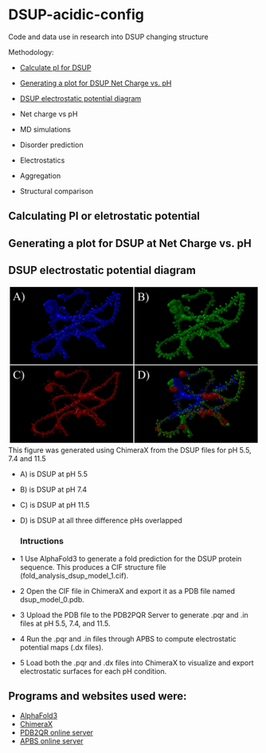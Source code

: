 # DSUP-acidic-config
Code and data use in research into DSUP changing structure

Methodology:
- [Calculate pI for DSUP](Calculate-isoelectric-point/)
- [Generating a plot for DSUP Net Charge vs. pH](https://github.com/Katherine-Brown-8000/DSUP-acidic-config/tree/main/Net-charge-plot)
- [DSUP electrostatic potential diagram](https://github.com/Katherine-Brown-8000/DSUP-acidic-config/tree/main/DSUP%20electrostatic%20potential%20diagram)

- Net charge vs pH
- MD simulations
- Disorder prediction
- Electrostatics
- Aggregation
- Structural comparison


## Calculating PI or eletrostatic potential

## Generating a plot for DSUP at Net Charge vs. pH

## DSUP electrostatic potential diagram
![Alt](https://github.com/Katherine-Brown-8000/DSUP-acidic-config/blob/main/DSUP_config_figure_1.png)
This figure was generated using ChimeraX from the DSUP files for pH 5.5, 7.4 and 11.5
- A) is DSUP at pH 5.5
- B) is DSUP at pH 7.4
- C) is DSUP at pH 11.5
- D) is DSUP at all three difference pHs overlapped

  ### Intructions

 - 1 Use AlphaFold3 to generate a fold prediction for the DSUP protein sequence. This produces a CIF structure file (fold_analysis_dsup_model_1.cif).

 - 2 Open the CIF file in ChimeraX and export it as a PDB file named dsup_model_0.pdb.

 - 3 Upload the PDB file to the PDB2PQR Server to generate .pqr and .in files at pH 5.5, 7.4, and 11.5.

 - 4 Run the .pqr and .in files through APBS to compute electrostatic potential maps (.dx files).

 - 5 Load both the .pqr and .dx files into ChimeraX to visualize and export electrostatic surfaces for each pH condition.


## Programs and websites used were:
 - [AlphaFold3](https://alphafoldserver.com/welcome)
 - [ChimeraX](https://www.cgl.ucsf.edu/chimerax/)
 - [PDB2QR online server](https://server.poissonboltzmann.org/pdb2pqr)
 - [APBS online server](https://server.poissonboltzmann.org/apbs)
